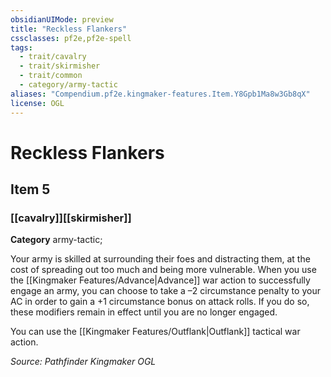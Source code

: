 ```yaml
---
obsidianUIMode: preview
title: "Reckless Flankers"
cssclasses: pf2e,pf2e-spell
tags:
  - trait/cavalry
  - trait/skirmisher
  - trait/common
  - category/army-tactic
aliases: "Compendium.pf2e.kingmaker-features.Item.Y8Gpb1Ma8w3Gb8qX"
license: OGL
---
```

# Reckless Flankers
## Item 5
### [[cavalry]][[skirmisher]]

**Category** army-tactic; 




Your army is skilled at surrounding their foes and distracting them, at the cost of spreading out too much and being more vulnerable. When you use the [[Kingmaker Features/Advance|Advance]] war action to successfully engage an army, you can choose to take a –2 circumstance penalty to your AC in order to gain a +1 circumstance bonus on attack rolls. If you do so, these modifiers remain in effect until you are no longer engaged.

You can use the [[Kingmaker Features/Outflank|Outflank]] tactical war action.

*Source: Pathfinder Kingmaker*
*OGL*